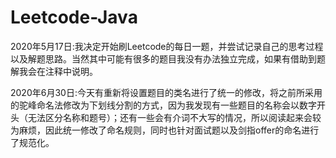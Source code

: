 # Leetcode-Java

2020年5月17日:我决定开始刷Leetcode的每日一题，并尝试记录自己的思考过程以及解题思路。当然其中可能有很多的题目我没有办法独立完成，如果有借助到题解我会在注释中说明。

2020年6月30日:今天有重新将设置题目的类名进行了统一的修改，将之前所采用的驼峰命名法修改为下划线分割的方式，因为我发现有一些题目的名称会以数字开头（无法区分名称和题号）；还有一些会有介词不大写的情况，所以阅读起来会较为麻烦，因此统一修改了命名规则，同时也针对面试题以及剑指offer的命名进行了规范化。
